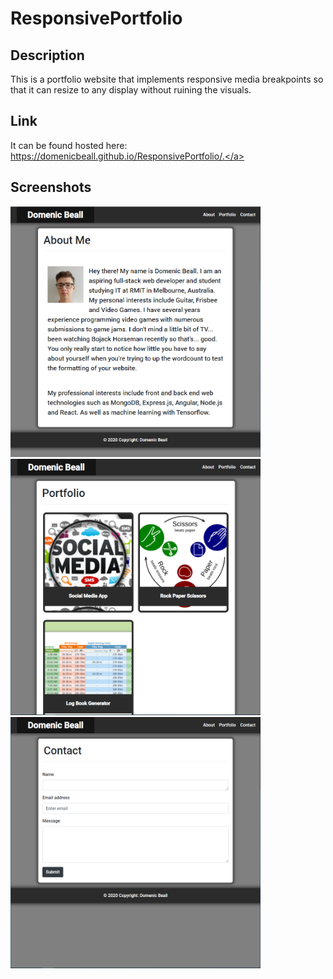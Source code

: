 # ResponsivePortfolio

## Description
This is a portfolio website that implements responsive media breakpoints so that it can resize to any display without ruining the visuals.

## Link
It can be found hosted here: <a href="https://domenicbeall.github.io/ResponsivePortfolio/.">https://domenicbeall.github.io/ResponsivePortfolio/.</a>

## Screenshots
<img src="screenshots/Screenshot1.PNG" width="400">
<img src="screenshots/Screenshot2.PNG" width="400">
<img src="screenshots/Screenshot3.PNG" width="400">
